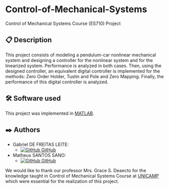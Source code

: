 # Control-of-Mechanical-Systems
Control of Mechanical Systems Course (ES710) Project

## 📋 Description
This project consists of modeling a pendulum-car nonlinear mechanical system and designing a controller for the nonlinear system and for the linearized system. Performance is analyzed in both cases. Then, using the designed controller, an equivalent digital controller is implemented for the methods: Zero Order Holder, Tustin and Pole and Zero Mapping. Finally, the performance of this digital controller is analyzed.

## 🛠️ Software used

This project was implemented in [MATLAB](https://www.mathworks.com/products/matlab.html).

## ✒️ Authors

- Gabriel DE FREITAS LEITE:
    - [![GitHub](https://i.stack.imgur.com/tskMh.png) GitHub](https://github.com/matsano)
- Matheus SANTOS SANO:
    - [![GitHub](https://i.stack.imgur.com/tskMh.png) GitHub](https://github.com/matsano)

We would like to thank our professor Mrs. Grace S. Deaecto for the knowledge taught in Control of Mechanical Systems Course at [UNICAMP](https://www.unicamp.br/unicamp/) which were essential for the realization of this project.
